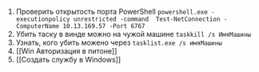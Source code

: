 1. Проверить открытость порта PowerShell `powershell.exe -executionpolicy unrestricted -command  Test-NetConnection -ComputerName 10.13.169.57 -Port 6767`
2. Убить таску в винде можно на чужой машине `taskkill /s ИмяМашины`
3. Узнать, кого убить можено через `tasklist.exe /s имяМашины`
4. [[Win Авторизация в питоне]]
5. [[Создать службу в Windows]]